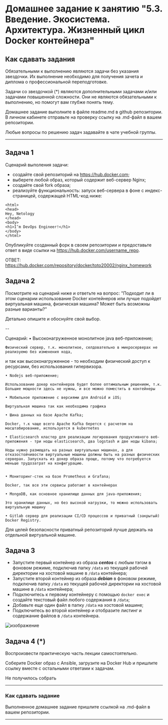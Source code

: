 
# Домашнее задание к занятию "5.3. Введение. Экосистема. Архитектура. Жизненный цикл Docker контейнера"

## Как сдавать задания

Обязательными к выполнению являются задачи без указания звездочки. Их выполнение необходимо для получения зачета и диплома о профессиональной переподготовке.

Задачи со звездочкой (*) являются дополнительными задачами и/или задачами повышенной сложности. Они не являются обязательными к выполнению, но помогут вам глубже понять тему.

Домашнее задание выполните в файле readme.md в github репозитории. В личном кабинете отправьте на проверку ссылку на .md-файл в вашем репозитории.

Любые вопросы по решению задач задавайте в чате учебной группы.

---

## Задача 1

Сценарий выполения задачи:

- создайте свой репозиторий на https://hub.docker.com;
- выберете любой образ, который содержит веб-сервер Nginx;
- создайте свой fork образа;
- реализуйте функциональность:
запуск веб-сервера в фоне с индекс-страницей, содержащей HTML-код ниже:
```
<html>
<head>
Hey, Netology
</head>
<body>
<h1>I’m DevOps Engineer!</h1>
</body>
</html>
```
Опубликуйте созданный форк в своем репозитории и предоставьте ответ в виде ссылки на https://hub.docker.com/username_repo.


ОТВЕТ: https://hub.docker.com/repository/docker/toto20002/nginx_homework

## Задача 2

Посмотрите на сценарий ниже и ответьте на вопрос:
"Подходит ли в этом сценарии использование Docker контейнеров или лучше подойдет виртуальная машина, физическая машина? Может быть возможны разные варианты?"

Детально опишите и обоснуйте свой выбор.

--

Сценарий:
	• Высоконагруженное монолитное java веб-приложение;
	
	Физический сервер, т.к. монолитное, селдовательно в микросерверах не реализуемо без изменения кода,
   и так как высоконагруженное -  то необходим физический доступ к ресурсами, без использования гипервизора.
	
	• Nodejs веб-приложение;

	Использование докер контейнеров будет более оптимальным решением, т.к. Большие мощности здесь не нужны, и все можно поместить в контейнеры

	• Мобильное приложение c версиями для Android и iOS;

	Виртуальная машина так как необходима графика

	• Шина данных на базе Apache Kafka;

	Docker, т.к чаще всего Apache Kafka берется с расчетом на масштабирование, используется в kubernetes

	• Elasticsearch кластер для реализации логирования продуктивного веб-приложения - три ноды elasticsearch, два logstash и две ноды kibana;

	Ноды нужно размещать на разных виртуальных машинах, а для отказостойчивости виртуальные машины должны быть на разных физических серверах. Запускать из докер образа проще, потому что потребуется меньше трудозатрат на конфигурацию.
	

	• Мониторинг-стек на базе Prometheus и Grafana;

	Docker, так все эти сервисы работают в контейнерах
	
	• MongoDB, как основное хранилище данных для java-приложения;

	Это хранилище данных, но без высокой нагрузки, то можно использовать виртуальную машину

	• Gitlab сервер для реализации CI/CD процессов и приватный (закрытый) Docker Registry.

  Для целей безопасности приватный репозиторий лучше держать на отдельной виртуальной машине.

## Задача 3

- Запустите первый контейнер из образа ***centos*** c любым тэгом в фоновом режиме, подключив папку ```/data``` из текущей рабочей директории на хостовой машине в ```/data``` контейнера;
- Запустите второй контейнер из образа ***debian*** в фоновом режиме, подключив папку ```/data``` из текущей рабочей директории на хостовой машине в ```/data``` контейнера;
- Подключитесь к первому контейнеру с помощью ```docker exec``` и создайте текстовый файл любого содержания в ```/data```;
- Добавьте еще один файл в папку ```/data``` на хостовой машине;
- Подключитесь во второй контейнер и отобразите листинг и содержание файлов в ```/data``` контейнера.

![изображение](https://user-images.githubusercontent.com/89098193/213934554-49e14ee5-1674-40b4-a38b-549957b8f697.png)


## Задача 4 (*)

Воспроизвести практическую часть лекции самостоятельно.

Соберите Docker образ с Ansible, загрузите на Docker Hub и пришлите ссылку вместе с остальными ответами к задачам.


Не получилось собрать 

---

### Как cдавать задание

Выполненное домашнее задание пришлите ссылкой на .md-файл в вашем репозитории.

---
